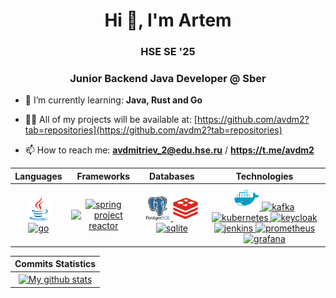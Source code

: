 <h1 align="center">Hi 👋, I'm Artem</h1>
<h3 align="center">HSE SE '25</h3>
<h3 align="center">Junior Backend Java Developer @ Sber</h3>

- 🌱 I’m currently learning: **Java, Rust and Go**

- 👨‍💻 All of my projects will be available at: [https://github.com/avdm2?tab=repositories](https://github.com/avdm2?tab=repositories)

- 📫 How to reach me: **avdmitriev_2@edu.hse.ru** / **https://t.me/avdm2**

| Languages | Frameworks | Databases | Technologies |
| :---: | :---: | :---: | :---: |
| <a href="https://www.java.com" target="_blank" rel="noreferrer"> <img src="https://raw.githubusercontent.com/devicons/devicon/master/icons/java/java-original.svg" alt="java" width="40" height="40"/> </a> <a href="https://go.dev/" target="_blank" rel="noreferrer"> <img src="https://www.vectorlogo.zone/logos/golang/golang-official.svg" alt="go" width="40" height="40"/> </a> | <a href="https://spring.io/" target="_blank" rel="noreferrer"> <img src="https://www.vectorlogo.zone/logos/springio/springio-icon.svg" alt="spring" width="40" height="40"/> </a> <a href="https://projectreactor.io/" target="_blank" rel="noreferrer"> <img src="https://avatars.githubusercontent.com/u/4201559?s=200&v=4" alt="project reactor" width="40" height="40"/> </a> | <a href="https://www.postgresql.org" target="_blank" rel="noreferrer"> <img src="https://raw.githubusercontent.com/devicons/devicon/master/icons/postgresql/postgresql-original-wordmark.svg" alt="postgresql" width="40" height="40"/> </a> <a href="https://redis.io/" target="_blank" rel="noreferrer"> <img src="https://raw.githubusercontent.com/devicons/devicon/refs/heads/master/icons/redis/redis-plain.svg" alt="redis" width="40" height="40"/> </a> <a href="https://www.sqlite.org/" target="_blank" rel="noreferrer"> <img src="https://www.vectorlogo.zone/logos/sqlite/sqlite-icon.svg" alt="sqlite" width="40" height="40"/> </a> | <a href="https://docker.com/" target="_blank" rel="noreferrer"> <img src="https://github.com/devicons/devicon/blob/master/icons/docker/docker-plain.svg" alt="docker" width="40" height="40"/> </a> <a href="https://kafka.apache.org/" target="_blank" rel="noreferrer"> <img src="https://www.vectorlogo.zone/logos/apache_kafka/apache_kafka-icon.svg" alt="kafka" width="40" height="40"/> </a> <a href="https://www.keycloak.org/" target="_blank" rel="noreferrer"> <img src="https://www.vectorlogo.zone/logos/kubernetes/kubernetes-icon.svg" alt="kubernetes" width="40" height="40"/> </a> <a href="https://kubernetes.io/" target="_blank" rel="noreferrer"> <img src="https://raw.githubusercontent.com/pheralb/svgl/refs/heads/main/static/library/keycloak.svg" alt="keycloak" width="40" height="40"/> </a> <a href="https://www.jenkins.io/" target="_blank" rel="noreferrer"> <img src="https://www.vectorlogo.zone/logos/jenkins/jenkins-icon.svg" alt="jenkins" width="40" height="40"/> </a> <a href="https://prometheus.io/" target="_blank" rel="noreferrer"> <img src="https://www.vectorlogo.zone/logos/prometheusio/prometheusio-icon.svg" alt="prometheus" width="40" height="40"/> </a> <a href="https://grafana.com/" target="_blank" rel="noreferrer"> <img src="https://www.vectorlogo.zone/logos/grafana/grafana-icon.svg" alt="grafana" width="40" height="40"/> </a> |

| Commits Statistics |
| :---: |
| <a href="https://github.com/anuraghazra/github-readme-stats"><img align="center" src="https://github-readme-stats.vercel.app/api?username=avdm2&show_icons=true&include_all_commits=true&theme=buefy&hide_border=true" alt="My github stats" /></a> |
